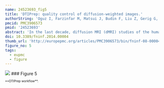 ```yaml
---
name: 24523693_fig5
title: 'DTIPrep: quality control of diffusion-weighted images.'
authorString: 'Oguz I, Farzinfar M, Matsui J, Budin F, Liu Z, Gerig G, Johnson HJ, Styner M.'
pmcid: PMC3906573
pmid: '24523693'
abstract: 'In the last decade, diffusion MRI (dMRI) studies of the human and animal brain have been used to investigate a multitude of pathologies and drug-related effects in neuroscience research. Study after study identifies white matter (WM) degeneration as a crucial biomarker for all these diseases. The tool of choice for studying WM is dMRI. However, dMRI has inherently low signal-to-noise ratio and its acquisition requires a relatively long scan time; in fact, the high loads required occasionally stress scanner hardware past the point of physical failure. As a result, many types of artifacts implicate the quality of diffusion imagery. Using these complex scans containing artifacts without quality control (QC) can result in considerable error and bias in the subsequent analysis, negatively affecting the results of research studies using them. However, dMRI QC remains an under-recognized issue in the dMRI community as there are no user-friendly tools commonly available to comprehensively address the issue of dMRI QC. As a result, current dMRI studies often perform a poor job at dMRI QC. Thorough QC of dMRI will reduce measurement noise and improve reproducibility, and sensitivity in neuroimaging studies; this will allow researchers to more fully exploit the power of the dMRI technique and will ultimately advance neuroscience. Therefore, in this manuscript, we present our open-source software, DTIPrep, as a unified, user friendly platform for thorough QC of dMRI data. These include artifacts caused by eddy-currents, head motion, bed vibration and pulsation, venetian blind artifacts, as well as slice-wise and gradient-wise intensity inconsistencies. This paper summarizes a basic set of features of DTIPrep described earlier and focuses on newly added capabilities related to directional artifacts and bias analysis.'
doi: 10.3389/fninf.2014.00004
thumb_url: 'http://europepmc.org/articles/PMC3906573/bin/fninf-08-00004-g0005.gif'
figure_no: 5
tags:
  - eupmc
  - figure
---
```

<img src='http://europepmc.org/articles/PMC3906573/bin/fninf-08-00004-g0005.jpg' style='max-height: 300px'>
### Figure 5
<p style='font-size: 10px;'>**DTIPrep workflow**.</p>